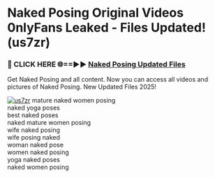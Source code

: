 # Naked Posing Original Videos 0nlyFans Leaked - Files Updated! (us7zr)

<h3>🔴 CLICK HERE 🌐==►► <a href="https://tinyurl.com/yckcrads" rel="nofollow">Naked Posing Updated Files</a></h3>

Get Naked Posing and all content. Now you can access all videos and pictures of Naked Posing. New Updated Files 2025!

[![us7zr](https://i.imgur.com/hpKpOFt.gif)](https://tinyurl.com/yckcrads)
mature naked women posing<br>
naked yoga poses<br>
best naked poses<br>
naked mature women posing<br>
wife naked posing<br>
wife posing naked<br>
woman naked pose<br>
women naked posing<br>
yoga naked poses<br>
naked women posing
